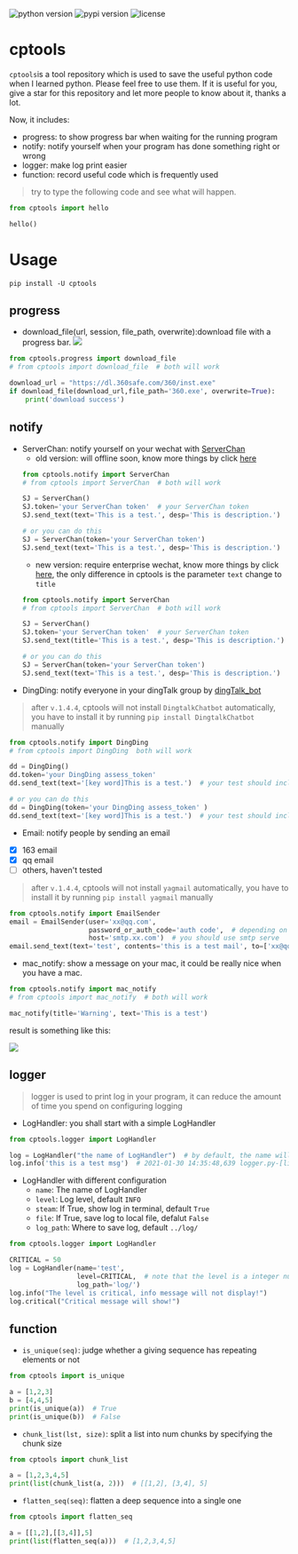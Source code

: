 ![python version](https://img.shields.io/badge/python-3.5+-blue)
![pypi version](https://img.shields.io/pypi/v/cptools?color=orange&style=plastic)
![license](https://img.shields.io/github/license/GentleCP/cptools)
# cptools
`cptools`is a tool repository which is used to save the useful python code when  I learned python. 
Please feel free to use them. If it is useful for you, give a star for this repository and let more people to know about it, thanks a lot.

Now, it includes:
- progress: to show progress bar when waiting for the running program
- notify: notify yourself when your program has done something right or wrong
- logger: make log print easier
- function: record useful code which is frequently used

> try to type the following code and see what will happen.
```python
from cptools import hello

hello()
```

# Usage
```text
pip install -U cptools
```
## progress
- download_file(url, session, file_path, overwrite):download file with a progress bar.
![](https://gitee.com/gentlecp/ImgUrl/raw/master/20210324085156.png)
  
```python
from cptools.progress import download_file
# from cptools import download_file  # both will work

download_url = "https://dl.360safe.com/360/inst.exe"
if download_file(download_url,file_path='360.exe', overwrite=True):
    print('download success')
```

## notify
- ServerChan: notify yourself on your wechat with [ServerChan](http://sc.ftqq.com/?c=code)
  - old version: will offline soon, know more things by click [here](http://sc.ftqq.com/?c=code)
  ```python
  from cptools.notify import ServerChan
  # from cptools import ServerChan  # both will work
  
  SJ = ServerChan()
  SJ.token='your ServerChan token'  # your ServerChan token
  SJ.send_text(text='This is a test.', desp='This is description.')
  
  # or you can do this
  SJ = ServerChan(token='your ServerChan token')  
  SJ.send_text(text='This is a test.', desp='This is description.')
  ```
  - new version: require enterprise wechat, know more things by click [here](https://sct.ftqq.com/), the only difference in cptools is the parameter `text` change to `title`
  ```python
  from cptools.notify import ServerChan
  # from cptools import ServerChan  # both will work
  
  SJ = ServerChan()
  SJ.token='your ServerChan token'  # your ServerChan token
  SJ.send_text(title='This is a test.', desp='This is description.')
  
  # or you can do this
  SJ = ServerChan(token='your ServerChan token')  
  SJ.send_text(text='This is a test.', desp='This is description.')
  ```
- DingDing: notify everyone in your dingTalk group by [dingTalk_bot](https://developers.dingtalk.com/document/app/before-you-start)
> after `v.1.4.4`, cptools will not install `DingtalkChatbot` automatically, you have to install it by running `pip install DingtalkChatbot` manually
```python
from cptools.notify import DingDing
# from cptools import DingDing  both will work

dd = DingDing()
dd.token='your DingDing assess_token'  
dd.send_text(text='[key word]This is a test.')  # your test should include the key word that you specify 

# or you can do this
dd = DingDing(token='your DingDing assess_token' )
dd.send_text(text='[key word]This is a test.')  # your test should include the key word that you specify 
```
- Email: notify people by sending an email
- [x] 163 email
- [x] qq email
- [ ] others, haven't tested
> after `v.1.4.4`, cptools will not install `yagmail` automatically, you have to install it by running `pip install yagmail` manually

```python
from cptools.notify import EmailSender
email = EmailSender(user='xx@qq.com',  
                    password_or_auth_code='auth code',  # depending on your email vendor
                    host='smtp.xx.com')  # you should use smtp serve
email.send_text(text='test', contents='this is a test mail', to=['xx@qq.com',])
```

- mac_notify: show a message on your mac, it could be really nice when you have a mac.

```python
from cptools.notify import mac_notify
# from cptools import mac_notify  # both will work

mac_notify(title='Warning', text='This is a test')
```

result is something like this:

![](https://gitee.com/gentlecp/ImgUrl/raw/master/20210120115105.png)


## logger
> logger is used to print log in your program, it can reduce the amount of time you spend on configuring logging 
- LogHandler: you shall start with a simple LogHandler

```python
from cptools.logger import LogHandler

log = LogHandler("the name of LogHandler")  # by default, the name will be the __name__
log.info('this is a test msg')  # 2021-01-30 14:35:48,639 logger.py-[line:130] 【INFO】 this is a test msg
```

- LogHandler with different configuration
    - `name`: The name of LogHandler
    - `level`: Log level, default `INFO`
    - `steam`: If True, show log in terminal, default `True`
    - `file`: If True, save log to local file, defalut `False`
    - `log_path`: Where to save log, default `../log/`
    
```python
from cptools.logger import LogHandler

CRITICAL = 50
log = LogHandler(name='test',
                 level=CRITICAL,  # note that the level is a integer number
                 log_path='log/')
log.info("The level is critical, info message will not display!")
log.critical("Critical message will show!")
```

## function
- `is_unique(seq)`: judge whether a giving sequence has repeating elements or not
```python
from cptools import is_unique

a = [1,2,3]
b = [4,4,5]
print(is_unique(a))  # True
print(is_unique(b))  # False
```
- `chunk_list(lst, size)`: split a list into num chunks by specifying the chunk size
```python
from cptools import chunk_list

a = [1,2,3,4,5]
print(list(chunk_list(a, 2)))  # [[1,2], [3,4], 5]
```
- `flatten_seq(seq)`: flatten a deep sequence into a single one
```python
from cptools import flatten_seq

a = [[1,2],[[3,4]],5]
print(list(flatten_seq(a)))  # [1,2,3,4,5]
```